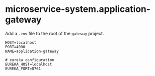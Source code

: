 # microservice-system.application-gateway

Add a `.env` file to the root of the `gateway` project.

```env
HOST=localhost
PORT=4000
NAME=application-gateway

# eureka configuration
EUREKA_HOST=localhost
EUREKA_PORT=8761
```